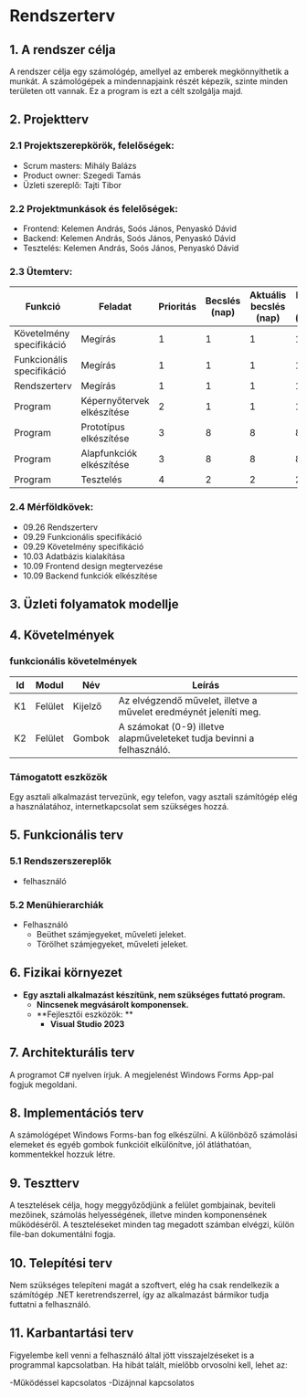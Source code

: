﻿# Rendszerterv
## 1. A rendszer célja

A rendszer célja egy számológép, amellyel az emberek megkönnyíthetik a munkát. A számológépek a mindennapjaink részét képezik, szinte minden területen ott vannak. Ez a program is ezt a célt szolgálja majd.

## 2. Projektterv

### 2.1 Projektszerepkörök, felelőségek:
   * Scrum masters: Mihály Balázs
   * Product owner: Szegedi Tamás
   * Üzleti szereplő: Tajti Tibor
     
### 2.2 Projektmunkások és felelőségek:
   * Frontend: Kelemen András, Soós János, Penyaskó Dávid
   * Backend: Kelemen András, Soós János, Penyaskó Dávid
   * Tesztelés: Kelemen András, Soós János, Penyaskó Dávid
### 2.3 Ütemterv:

|Funkció                  | Feladat                                | Prioritás | Becslés (nap) | Aktuális becslés (nap) | Eltelt idő (nap) | Becsült idő (nap) |
|-------------------------|----------------------------------------|-----------|---------------|------------------------|------------------|---------------------|
|Követelmény specifikáció |Megírás                                 |         1 |             1 |                      1 |                1 |                   1 |             
|Funkcionális specifikáció|Megírás                                 |         1 |             1 |                      1 |                1 |                   1 |
|Rendszerterv             |Megírás                                 |         1 |             1 |                      1 |                1 |                   1 |
|Program                  |Képernyőtervek elkészítése              |         2 |             1 |                      1 |                1 |                   1 |
|Program                  |Prototípus elkészítése                  |         3 |             8 |                      8 |                8 |                   8 |
|Program                  |Alapfunkciók elkészítése                |         3 |             8 |                      8 |                8 |                   8 |
|Program                  |Tesztelés                               |         4 |             2 |                      2 |                2 |                   2 |

### 2.4 Mérföldkövek:

 - 09.26 Rendszerterv
 - 09.29 Funkcionális specifikáció
 - 09.29 Követelmény specifikáció
 - 10.03 Adatbázis kialakítása
 - 10.09 Frontend design megtervezése
 - 10.09 Backend funkciók elkészítése

## 3. Üzleti folyamatok modellje





## 4. Követelmények

### funkcionális követelmények

| Id | Modul | Név | Leírás |
| :---: | --- | --- | --- |
| K1 | Felület | Kijelző | Az elvégzendő művelet, illetve a művelet eredméynét jeleníti meg. |
| K2 | Felület | Gombok | A számokat (0-9) illetve alapműveleteket tudja bevinni a felhasználó. |

### Támogatott eszközök

Egy asztali alkalmazást tervezünk, egy telefon, vagy asztali számítógép elég a használatához, internetkapcsolat sem szükséges hozzá.

## 5. Funkcionális terv

### 5.1 Rendszerszereplők

- felhasználó

### 5.2 Menühierarchiák

- Felhasználó
    - Beüthet számjegyeket, műveleti jeleket.
    - Törölhet számjegyeket, műveleti jeleket.
  
## 6. Fizikai környezet

- **Egy asztali alkalmazást készítünk, nem szükséges futtató program.**
  - **Nincsenek megvásárolt komponensek.**
  - **Fejlesztői eszközök: **
    - **Visual Studio 2023**

## 7. Architekturális terv

A programot C# nyelven írjuk. A megjelenést Windows Forms App-pal fogjuk megoldani.

## 8. Implementációs terv

A számológépet Windows Forms-ban fog elkészülni. A különböző számolási elemeket és egyéb gombok funkcióit elkülönítve, jól átláthatóan, kommentekkel hozzuk létre. 

## 9. Tesztterv

A tesztelések célja, hogy meggyőződjünk a felület gombjainak, beviteli mezőinek, számolás helyességének, illetve minden komponensének működéséről. A teszteléseket minden tag megadott számban elvégzi, külön file-ban dokumentálni fogja.

## 10. Telepítési terv
Nem szükséges telepíteni magát a szoftvert, elég ha csak rendelkezik a számítógép .NET keretrendszerrel, így az alkalmazást bármikor tudja futtatni a felhasználó.


## 11. Karbantartási terv
Figyelembe kell venni a felhasználó által jött visszajelzéseket is a programmal kapcsolatban. Ha hibát talált, mielőbb orvosolni kell, lehet az:

  -Működéssel kapcsolatos
  -Dizájnnal kapcsolatos
